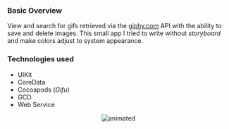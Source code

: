 ### Basic Overview
View and search for gifs retrieved via the [giphy.com](https://giphy.com/) API with the ability to save and delete images.
This small app I tried to write without *storyboard* and make colors adjust to system appearance.

### Technologies used
- UIKit
- CoreData
- Cocoapods (*Gifu*)
- GCD
- Web Service


<p align="center">
	<img src="./usageGif.gif" alt="animated" />
</p>

